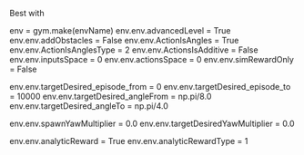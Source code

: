 Best with

env = gym.make(envName)
env.env.advancedLevel = True
env.env.addObstacles = False
env.env.ActionIsAngles = True
env.env.ActionIsAnglesType = 2
env.env.ActionsIsAdditive = False
env.env.inputsSpace = 0
env.env.actionsSpace = 0
env.env.simRewardOnly = False


env.env.targetDesired_episode_from = 0
env.env.targetDesired_episode_to = 10000
env.env.targetDesired_angleFrom = np.pi/8.0
env.env.targetDesired_angleTo = np.pi/4.0

env.env.spawnYawMultiplier = 0.0
env.env.targetDesiredYawMultiplier = 0.0

env.env.analyticReward = True
env.env.analyticRewardType = 1
